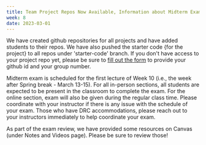 ```yaml
---
title: Team Project Repos Now Available, Information about Midterm Exam
week: 8
date: 2023-03-01
---
```


We have created github repositories for all projects and have added students to their repos. We have also pushed the starter code {for the project} to all repos under 'starter-code' branch. If you don't have access to your project repo yet, please be sure to [fill out the form](https://piazza.com/class/lajrlnpg2pxyd/post/534) to provide your github id and your group number. 

Midterm exam is scheduled for the first lecture of Week 10 (i.e., the week after Spring break - March 13-15). For all in-person sections, all students are expected to be present in the classroom to complete the exam. For the online section, exam will also be given during the regular class time. Please coordinate with your instructor if there is any issue with the schedule of your exam. Those who have DRC accommodations, please reach out to your instructors immediately to help coordinate your exam.  

As part of the exam review, we have provided some resources on Canvas (under Notes and Videos page). Please be sure to review those!
